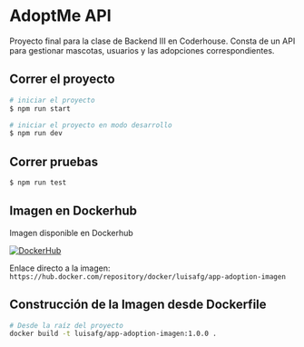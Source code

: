 # AdoptMe API

Proyecto final para la clase de Backend III en Coderhouse.
Consta de un API para gestionar mascotas, usuarios y las adopciones correspondientes.

## Correr el proyecto
```bash
# iniciar el proyecto
$ npm run start

# iniciar el proyecto en modo desarrollo
$ npm run dev
```

## Correr pruebas
```bash
$ npm run test
```

## Imagen en Dockerhub
Imagen disponible en Dockerhub

[![DockerHub](https://img.shields.io/badge/DockerHub-View-blue)](https://hub.docker.com/repository/docker/luisafg/app-adoption-imagen)

Enlace directo a la imagen:  
`https://hub.docker.com/repository/docker/luisafg/app-adoption-imagen`


## Construcción de la Imagen desde Dockerfile
```bash
# Desde la raíz del proyecto
docker build -t luisafg/app-adoption-imagen:1.0.0 .